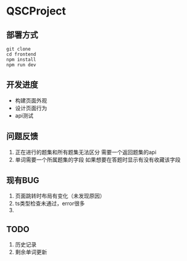 # QSCProject

## 部署方式

```
git clone 
cd frontend
npm install
npm run dev
```

## 开发进度
-  构建页面外观
-  设计页面行为
-  api测试

## 问题反馈

1. 正在进行的题集和所有题集无法区分
需要一个返回题集的api
2. 单词需要一个所属题集的字段
如果想要在答题时显示有没有收藏该字段

## 现有BUG

1. 页面跳转时布局有变化（未发现原因）
2. ts类型检查未通过，error很多
3. 

## TODO

1. 历史记录
2. 剩余单词更新